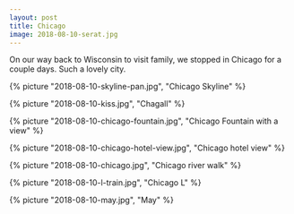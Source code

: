```yaml
---
layout: post
title: Chicago
image: 2018-08-10-serat.jpg
---
```


On our way back to Wisconsin to visit family, we stopped in Chicago for a couple
days. Such a lovely city.

<!--more-->

{% picture "2018-08-10-skyline-pan.jpg", "Chicago Skyline" %}

{% picture "2018-08-10-kiss.jpg", "Chagall" %}

{% picture "2018-08-10-chicago-fountain.jpg", "Chicago Fountain with a view" %}

{% picture "2018-08-10-chicago-hotel-view.jpg", "Chicago hotel view" %}

{% picture "2018-08-10-chicago.jpg", "Chicago river walk" %}

{% picture "2018-08-10-l-train.jpg", "Chicago L" %}

{% picture "2018-08-10-may.jpg", "May" %}
